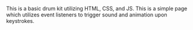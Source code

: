 This is a basic drum kit utilizing HTML, CSS, and JS. This is a simple page which utilizes event listeners to trigger sound and animation upon keystrokes.